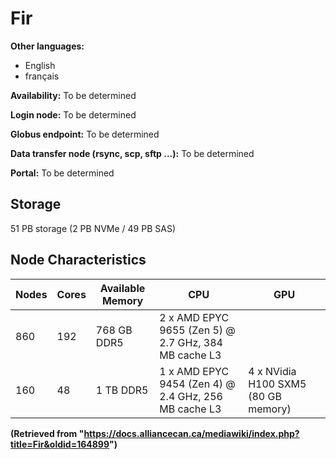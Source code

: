 # Fir

**Other languages:**

* English
* français

**Availability:** To be determined

**Login node:** To be determined

**Globus endpoint:** To be determined

**Data transfer node (rsync, scp, sftp ...):** To be determined

**Portal:** To be determined


## Storage

51 PB storage (2 PB NVMe / 49 PB SAS)


## Node Characteristics

| Nodes | Cores | Available Memory | CPU                                                              | GPU                                                |
|-------|-------|--------------------|--------------------------------------------------------------------|-----------------------------------------------------|
| 860   | 192   | 768 GB DDR5         | 2 x AMD EPYC 9655 (Zen 5) @ 2.7 GHz, 384 MB cache L3           |                                                     |
| 160   | 48    | 1 TB DDR5           | 1 x AMD EPYC 9454 (Zen 4) @ 2.4 GHz, 256 MB cache L3           | 4 x NVidia H100 SXM5 (80 GB memory)               |


**(Retrieved from "https://docs.alliancecan.ca/mediawiki/index.php?title=Fir&oldid=164899")**

